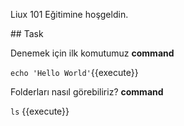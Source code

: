Liux 101 Eğitimine hoşgeldin.

## Task

Denemek için ilk komutumuz **command**

`echo 'Hello World'`{{execute}}

Folderları nasıl görebiliriz? **command**

`ls` {{execute}}
